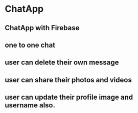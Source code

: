 # ChatApp

## ChatApp with Firebase
## one to one chat
## user can delete their own message
## user can share their photos and videos 
## user can update their profile image and username also.
